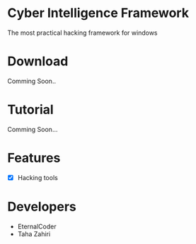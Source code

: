 # Cyber Intelligence Framework
The most practical hacking framework for windows

# Download
Comming Soon..

# Tutorial
Comming Soon...

# Features
- [x] Hacking tools

 
# Developers
- EternalCoder 
- Taha Zahiri

